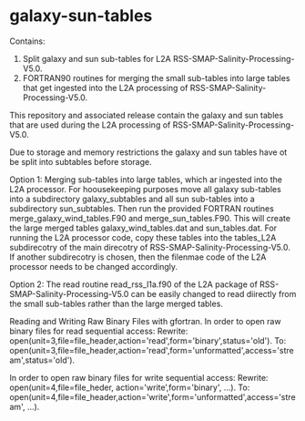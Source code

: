 # galaxy-sun-tables
Contains:
1. Split galaxy and sun sub-tables for L2A RSS-SMAP-Salinity-Processing-V5.0.
2. FORTRAN90 routines for merging the small sub-tables into large tables that get ingested into the L2A processing of RSS-SMAP-Salinity-Processing-V5.0.

This repository and associated release contain the galaxy and sun tables that are used during the L2A processing of RSS-SMAP-Salinity-Processing-V5.0.

Due to storage and memory restrictions the galaxy and sun tables have ot be split into subtables before storage.

Option 1: Merging sub-tables into large tables, which ar ingested into the L2A processor.
For hoousekeeping purposes move all galaxy sub-tables into a subdirectory galaxy_subtables and all sun sub-tables into a subdirectory sun_subtables.
Then run the provided FORTRAN routines merge_galaxy_wind_tables.F90 and merge_sun_tables.F90. This will create the 
large merged tables galaxy_wind_tables.dat and sun_tables.dat. 
For running the L2A processor code, copy these tables into the tables_L2A subdirecotry of the main direcotry of RSS-SMAP-Salinity-Processing-V5.0.
If another subdirecotry is chosen, then the filenmae code of the L2A processor needs to be changed accordingly.

Option 2: The read routine read_rss_l1a.f90 of the L2A package of RSS-SMAP-Salinity-Processing-V5.0 can be easily changed to read diirectly from the small 
sub-tables rather than the large merged tables.

Reading and Writing Raw Binary Files with gfortran.
In order to open raw binary files for read sequential access: 
Rewrite: 
open(unit=3,file=file_header,action='read',form='binary',status='old'). 
To: 
open(unit=3,file=file_header,action='read',form='unformatted',access='stream',status='old'). 

In order to open raw binary files for write sequential access: 
Rewrite: 
open(unit=4,file=file_heder, action='write’,form='binary',  …). 
To: 
open(unit=4,file=file_header,action='write',form='unformatted',access='stream', …).

